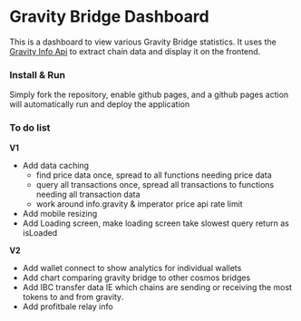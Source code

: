# Gravity Bridge Dashboard
This is a dashboard to view various Gravity Bridge statistics. It uses the [Gravity Info Api](https://github.com/Gravity-Bridge/gravity-info-api) to extract chain data and display it on the frontend.

### Install & Run
Simply fork the repository, enable github pages, and a github pages action will automatically run and deploy the application

### To do list
**V1**

* Add data caching
    - find price data once, spread to all functions needing price data
    - query all transactions once, spread all transactions to functions needing all transaction data
    - work around info.gravity & imperator price api rate limit
* Add mobile resizing
* Add Loading screen, make loading screen take slowest query return as isLoaded

**V2**
* Add wallet connect to show analytics for individual wallets
* Add chart comparing gravity bridge to other cosmos bridges
* Add IBC transfer data IE which chains are sending or receiving the most tokens to and from gravity.
* Add profitbale relay info
